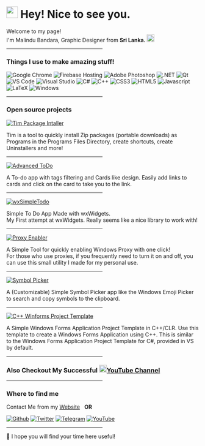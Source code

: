 
<h1><img src="https://emojis.slackmojis.com/emojis/images/1531849430/4246/blob-sunglasses.gif?1531849430" width="30"/> Hey! Nice to see you.</h1>


<p>Welcome to my page! </br> I'm Malindu Bandara, Graphic Designer from <b>Sri Lanka. <img src="https://i.imgur.com/4UEOLxw.png" width="20"/></b>
<hr style="width:50%;text-align:left;margin-left:0">

<h3>Things I use to make amazing stuff!</h3>
<p>
  <img alt="Google Chrome" src="https://img.shields.io/badge/Google%20Chrome-4285F4?style=for-the-badge&logo=GoogleChrome&logoColor=white" />
  <img alt="Firebase Hosting" src="https://img.shields.io/badge/firebase-%23039BE5.svg?style=for-the-badge&logo=firebase" />
  <img alt="Adobe Photoshop" src="https://img.shields.io/badge/adobe%20photoshop-%2331A8FF.svg?style=for-the-badge&logo=adobe%20photoshop&logoColor=white" />
  <img alt=".NET" src="https://img.shields.io/badge/.NET-5C2D91?style=for-the-badge&logo=.net&logoColor=white" />
  <img alt="Qt" src="https://img.shields.io/badge/Qt-%23217346.svg?style=for-the-badge&logo=Qt&logoColor=white" />
   <img alt="VS Code" src="https://img.shields.io/badge/Visual%20Studio%20Code-0078d7.svg?style=for-the-badge&logo=visual-studio-code&logoColor=white" />
  <img alt="Visual Studio" src="https://img.shields.io/badge/Visual%20Studio-5C2D91.svg?style=for-the-badge&logo=visual-studio&logoColor=white" />
  <img alt="C#" src="https://img.shields.io/badge/c%23-%23239120.svg?style=for-the-badge&logo=c-sharp&logoColor=white" />
  <img alt="C++" src="https://img.shields.io/badge/c++-%2300599C.svg?style=for-the-badge&logo=c%2B%2B&logoColor=white" />
  <img alt="CSS3" src="https://img.shields.io/badge/css3-%231572B6.svg?style=for-the-badge&logo=css3&logoColor=white" />
  <img alt="HTML5" src="https://img.shields.io/badge/html5-%23E34F26.svg?style=for-the-badge&logo=html5&logoColor=white" />
  <img alt="Javascript" src="https://img.shields.io/badge/javascript-%23323330.svg?style=for-the-badge&logo=javascript&logoColor=%23F7DF1E" />
  <img alt="LaTeX" src="https://img.shields.io/badge/latex-%23008080.svg?style=for-the-badge&logo=latex&logoColor=white" />
  <img alt="Windows" src="https://img.shields.io/badge/Windows-0078D6?style=for-the-badge&logo=windows&logoColor=white" />
</p>
<hr style="width:50%;text-align:left;margin-left:0">

<h3>Open source projects</h3>

<a href="https://github.com/thisismalindu/Tim"><img alt="Tim Package Intaller" src="https://img.shields.io/badge/-TIM-blue?style=for-the-badge" /></a>
<p>Tim is a tool to quickly install Zip packages (portable downloads) as Programs in the Programs Files Directory, create shortcuts, create Uninstallers and more!</p>
<hr style="width:50%;text-align:left;margin-left:0">
<a href="https://github.com/thisismalindu/AdvancedToDo"><img alt="Advanced ToDo" src="https://img.shields.io/badge/-Advanced Todo-blue?style=for-the-badge" /></a>
<p>A To-do app with tags filtering and Cards like design. Easily add links to cards and click on the card to take you to the link. </p>
<hr style="width:50%;text-align:left;margin-left:0">
<a href="https://github.com/thisismalindu/wxSimpleTodo"><img alt="wxSimpleTodo" src="https://img.shields.io/badge/-wxSimpletodo-blue?style=for-the-badge" /></a>
<p>Simple To Do App Made with wxWidgets.<br> My First attempt at wxWidgets. Really seems like a nice library to work with!</p>
<hr style="width:50%;text-align:left;margin-left:0">
<a href="https://github.com/thisismalindu/ProxyEnabler"><img alt="Proxy Enabler" src="https://img.shields.io/badge/-Proxy Enabler-blue?style=for-the-badge" /></a>
<p>A Simple Tool for quickly enabling Windows Proxy with one click!
<br>
For those who use proxies, if you frequently need to turn it on and off, you can use this small utility I made for my personal use.</p>
<hr style="width:50%;text-align:left;margin-left:0">
<a href="https://github.com/thisismalindu/SymbolPicker"><img alt="Symbol Picker" src="https://img.shields.io/badge/-Symbol Picker-blue?style=for-the-badge" /></a>
<p>A (Customizable) Simple Symbol Picker app like the Windows Emoji Picker to search and copy symbols to the clipboard.</p>
<hr style="width:50%;text-align:left;margin-left:0">
<a href="https://github.com/thisismalindu/CppWinFormsProjectTemplate"><img alt="C++ Winforms Project Template" src="https://img.shields.io/badge/-C++ Winforms Project Template-blue?style=for-the-badge" /></a>
<p>A Simple Windows Forms Application Project Template in C++/CLR. Use this template to create a  Windows Forms Application  using  C++. This is similar to the Windows Forms Application Project Template for C#, provided in VS by default.</p>
<hr style="width:50%;text-align:left;margin-left:0">


<h3>Also Checkout My Successful <img src="https://i.imgur.com/ZFLGimX.png" width="20"/><a href="https://sciber.dev/yt">YouTube Channel </a> </h3>

<hr style="width:50%;text-align:left;margin-left:0">

<h3>Where to find me</h3>
Contact Me from my <a href="https://thisismalindu.com/#contact-us">Website</a> &nbsp
<b>OR</b>
<p><a href="https://thisismalindu.com/gh" target="_blank"><img alt="Github" src="https://img.shields.io/badge/GitHub-%2312100E.svg?&style=for-the-badge&logo=Github&logoColor=white" /></a> <a href="https://thisismalindu.com/tw" target="_blank"><img alt="Twitter" src="https://img.shields.io/badge/twitter-%231DA1F2.svg?&style=for-the-badge&logo=twitter&logoColor=white" /></a> <a href="https://thisismalindu.com/tg" target="_blank"><img alt="Telegram" src="https://img.shields.io/badge/telegram-%231DA1FF.svg?&style=for-the-badge&logo=telegram&logoColor=white" /></a> <a href="https://thisismalindu.com/yt" target="_blank"><img alt="YouTube" src="https://img.shields.io/badge/YouTube-%23E34F26.svg?&style=for-the-badge&logo=youtube&logoColor=white" /></a>
</p>

<hr style="width:50%;text-align:left;margin-left:0">

🍺 I hope you will find your time here useful!
